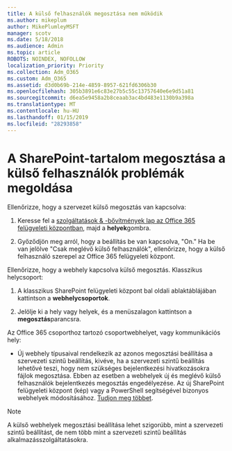 ```yaml
---
title: A külső felhasználók megosztása nem működik
ms.author: mikeplum
author: MikePlumleyMSFT
manager: scotv
ms.date: 5/18/2018
ms.audience: Admin
ms.topic: article
ROBOTS: NOINDEX, NOFOLLOW
localization_priority: Priority
ms.collection: Adm_O365
ms.custom: Adm_O365
ms.assetid: d3d0b69b-214e-4859-8957-621fd6306b30
ms.openlocfilehash: 305b3891e6c83e27b5c55c13757640e6e9d51a81
ms.sourcegitcommit: d6ea5e9458a2b8ceaab3ac4bd483e1130b9a398a
ms.translationtype: MT
ms.contentlocale: hu-HU
ms.lasthandoff: 01/15/2019
ms.locfileid: "28293858"
---
```

# <a name="fix-problems-sharing-sharepoint-content-with-external-users"></a>A SharePoint-tartalom megosztása a külső felhasználók problémák megoldása

Ellenőrizze, hogy a szervezet külső megosztás van kapcsolva:
  
1. Keresse fel a [szolgáltatások &amp; -bővítmények lap az Office 365 felügyeleti központban](https://portal.office.com/adminportal/home#/Settings/ServicesAndAddIns), majd a **helyek**gombra.
    
2. Győződjön meg arról, hogy a beállítás be van kapcsolva, "On." Ha be van jelölve "Csak meglévő külső felhasználók", ellenőrizze, hogy a külső felhasználó szerepel az Office 365 felügyeleti központ.
    
Ellenőrizze, hogy a webhely kapcsolva külső megosztás. Klasszikus helycsoport:
  
1. A klasszikus SharePoint felügyeleti központ bal oldali ablaktáblájában kattintson a **webhelycsoportok**.
    
2. Jelölje ki a hely vagy helyek, és a menüszalagon kattintson a **megosztás**parancsra.
    
Az Office 365 csoporthoz tartozó csoportwebhelyet, vagy kommunikációs hely:
  
- Új webhely típusaival rendelkezik az azonos megosztási beállítása a szervezeti szintű beállítás, kivéve, ha a szervezeti szintű beállítás lehetővé teszi, hogy nem szükséges bejelentkezési hivatkozásokra fájlok megosztása. Ebben az esetben a webhelyek új és meglévő külső felhasználók bejelentkezés megosztás engedélyezése. Az új SharePoint felügyeleti központ (kép) vagy a PowerShell segítségével bizonyos webhelyek módosításához. [Tudjon meg többet](https://go.microsoft.com/fwlink/?linkid=871863).
    
> [!NOTE]
> A külső webhelyek megosztási beállítása lehet szigorúbb, mint a szervezeti szintű beállítást, de nem több mint a szervezeti szintű beállítás alkalmazásszolgáltatásokra. 
  

